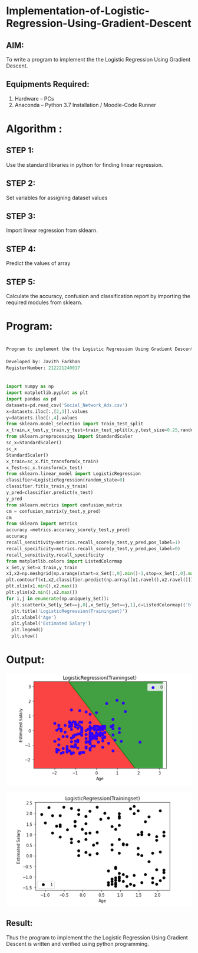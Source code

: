 # Implementation-of-Logistic-Regression-Using-Gradient-Descent

## AIM:
To write a program to implement the the Logistic Regression Using Gradient Descent.

## Equipments Required:
1. Hardware – PCs
2. Anaconda – Python 3.7 Installation / Moodle-Code Runner

# Algorithm :

## STEP 1: 

Use the standard libraries in python for finding linear regression.

## STEP 2: 

Set variables for assigning dataset values

## STEP 3: 

Import linear regression from sklearn.

## STEP 4: 

Predict the values of array

## STEP 5:

Calculate the accuracy, confusion and classification report by importing the required modules from sklearn.

# Program:
```python

Program to implement the the Logistic Regression Using Gradient Descent.

Developed by: Javith Farkhan
RegisterNumber: 212221240017


import numpy as np
import matplotlib.pyplot as plt
import pandas as pd
datasets=pd.read_csv('Social_Network_Ads.csv')
x=datasets.iloc[:,[2,3]].values
y=datasets.iloc[:,4].values
from sklearn.model_selection import train_test_split
x_train,x_test,y_train,y_test=train_test_split(x,y,test_size=0.25,random_state=0)
from sklearn.preprocessing import StandardScaler
sc_x=StandardScaler()
sc_x
StandardScaler()
x_train=sc_x.fit_transform(x_train)
x_Test=sc_x.transform(x_test)
from sklearn.linear_model import LogisticRegression
classifier=LogisticRegression(random_state=0)
classifier.fit(x_train,y_train)
y_pred=classifier.predict(x_test)
y_pred
from sklearn.metrics import confusion_matrix
cm = confusion_matrix(y_test,y_pred)
cm
from sklearn import metrics
accuracy =metrics.accuracy_score(y_test,y_pred)
accuracy
recall_sensitivity=metrics.recall_score(y_test,y_pred,pos_label=1)
recall_specificity=metrics.recall_score(y_test,y_pred,pos_label=0)
recall_sensitivity,recall_specificity
from matplotlib.colors import ListedColormap
x_Set,y_Set=x_train,y_train
x1,x2=np.meshgrid(np.arange(start=x_Set[:,0].min()-1,stop=x_Set[:,0].max()+1,step=0.01),np.arange(start=x_Set[:,1].min()-1,stop=x_Set[:,1].max()+1,step=0.01))
plt.contourf(x1,x2,classifier.predict(np.array([x1.ravel(),x2.ravel()]).T).reshape(x1.shape),alpha=0.75,cmap=ListedColormap(('red','green')))
plt.xlim(x1.min(),x2.max())
plt.ylim(x2.min(),x2.max())
for i,j in enumerate(np.unique(y_Set)):
  plt.scatter(x_Set[y_Set==j,0],x_Set[y_Set==j,1],c=ListedColormap(('blue','black'))(i),label=j)
  plt.title('LogisticRegression(Trainingset)')
  plt.xlabel('Age')
  plt.ylabel('Estimated Salary')
  plt.legend()
  plt.show()


```

# Output:

![output](1.png)

![output](2.png)


## Result:
Thus the program to implement the the Logistic Regression Using Gradient Descent is written and verified using python programming.


